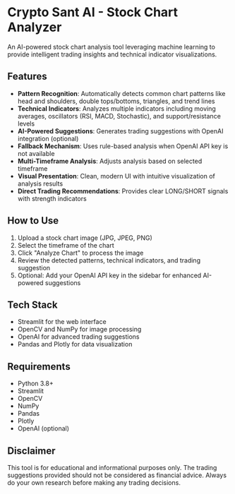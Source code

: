 # Crypto Sant AI - Stock Chart Analyzer

An AI-powered stock chart analysis tool leveraging machine learning to provide intelligent trading insights and technical indicator visualizations.

## Features

- **Pattern Recognition**: Automatically detects common chart patterns like head and shoulders, double tops/bottoms, triangles, and trend lines
- **Technical Indicators**: Analyzes multiple indicators including moving averages, oscillators (RSI, MACD, Stochastic), and support/resistance levels
- **AI-Powered Suggestions**: Generates trading suggestions with OpenAI integration (optional)
- **Fallback Mechanism**: Uses rule-based analysis when OpenAI API key is not available
- **Multi-Timeframe Analysis**: Adjusts analysis based on selected timeframe
- **Visual Presentation**: Clean, modern UI with intuitive visualization of analysis results
- **Direct Trading Recommendations**: Provides clear LONG/SHORT signals with strength indicators

## How to Use

1. Upload a stock chart image (JPG, JPEG, PNG)
2. Select the timeframe of the chart
3. Click "Analyze Chart" to process the image
4. Review the detected patterns, technical indicators, and trading suggestion
5. Optional: Add your OpenAI API key in the sidebar for enhanced AI-powered suggestions

## Tech Stack

- Streamlit for the web interface
- OpenCV and NumPy for image processing
- OpenAI for advanced trading suggestions
- Pandas and Plotly for data visualization

## Requirements

- Python 3.8+
- Streamlit
- OpenCV
- NumPy
- Pandas
- Plotly
- OpenAI (optional)

## Disclaimer

This tool is for educational and informational purposes only. The trading suggestions provided should not be considered as financial advice. Always do your own research before making any trading decisions.
